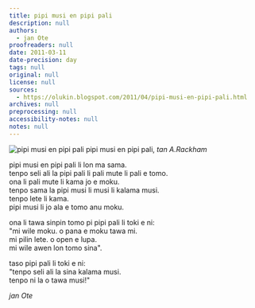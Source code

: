 ```yaml
---
title: pipi musi en pipi pali
description: null
authors:
  - jan Ote
proofreaders: null
date: 2011-03-11
date-precision: day
tags: null
original: null
license: null
sources:
  - https://olukin.blogspot.com/2011/04/pipi-musi-en-pipi-pali.html
archives: null
preprocessing: null
accessibility-notes: null
notes: null
---
```


![pipi musi en pipi pali](https://blogger.googleusercontent.com/img/b/R29vZ2xl/AVvXsEgHtfrvxTP5Kp5vOfOudxT2gZeFwjVCpzrW1Lz-nzqdi0HEjql7SurHEqbZ2HY19oTw-mwhHgWqTC3rm5XThCgZwdBWVz-8kpLGxVZQDgSJM6hvXV1PREPxjro1DhrQ4rBPFwKwSi_V0_Tx/s320/pipi-musi.png)
pipi musi en pipi pali, *tan A.Rackham*

pipi musi en pipi pali li lon ma sama.  \
tenpo seli ali la pipi pali li pali mute li pali e tomo.  \
ona li pali mute li kama jo e moku.  \
tenpo sama la pipi musi li musi li kalama musi.  \
tenpo lete li kama.  \
pipi musi li jo ala e tomo anu moku.

ona li tawa sinpin tomo pi pipi pali li toki e ni:  \
  "mi wile moku. o pana e moku tawa mi.  \
  mi pilin lete. o open e lupa.  \
  mi wile awen lon tomo sina".

taso pipi pali li toki e ni:  \
  "tenpo seli ali la sina kalama musi.  \
  tenpo ni la o tawa musi!"

*jan Ote*
